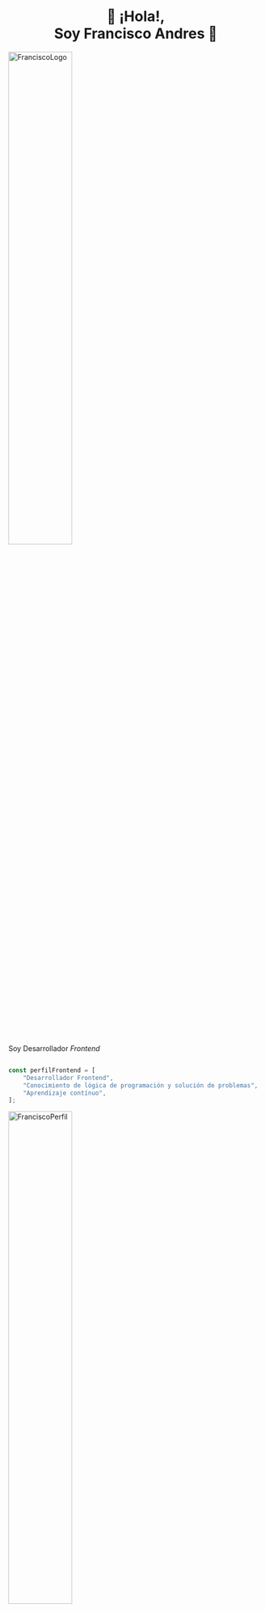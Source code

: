 
<h1 align="center">👋 ¡Hola!, <br> Soy Francisco Andres 👋</h1>

<p><img align="center" style="width:50%" src="https://i.ibb.co/Q6j5dY4/Logo-Frontend-Solo-removebg-preview.png" alt="FranciscoLogo" /></p>

Soy Desarrollador _Frontend_

```javascript

const perfilFrontend = [
    "Desarrollador Frontend",
    "Conocimiento de lógica de programación y solución de problemas",
    "Aprendizaje contínuo",
];
```
<p><img align="center" style="width:50%;align-items:center" src="https://i.ibb.co/wMX4ZKs/corte-fran.jpg" alt="FranciscoPerfil" /></p>
```
const perfilDocente = [
    "Docente de Música",
    "Planificación de contenidos diarios, mensuales y anuales",
    "+3 años de experiencia",
    "Apasionado por aprender y enseñar",
];
```
<p><img align="center" style="width:50%;align-items:center" src="[https://i.ibb.co/wMX4ZKs/corte-fran.jpg](https://i.ibb.co/2n0cRLn/escuela-Rock.jpg)" alt="FranciscoDocente" /></p>
